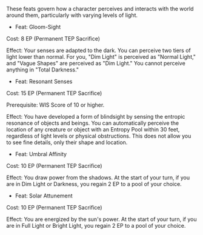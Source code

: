 These feats govern how a character perceives and interacts with the world around them, particularly with varying levels of light.

- Feat: Gloom-Sight

Cost: 8 EP (Permanent TEP Sacrifice)

Effect: Your senses are adapted to the dark. You can perceive two tiers of light lower than normal. For you, "Dim Light" is perceived as "Normal Light," and "Vague Shapes" are perceived as "Dim Light." You cannot perceive anything in "Total Darkness."

- Feat: Resonant Senses

Cost: 15 EP (Permanent TEP Sacrifice)

Prerequisite: WIS Score of 10 or higher.

Effect: You have developed a form of blindsight by sensing the entropic resonance of objects and beings. You can automatically perceive the location of any creature or object with an Entropy Pool within 30 feet, regardless of light levels or physical obstructions. This does not allow you to see fine details, only their shape and location.

- Feat: Umbral Affinity

Cost: 10 EP (Permanent TEP Sacrifice)

Effect: You draw power from the shadows. At the start of your turn, if you are in Dim Light or Darkness, you regain 2 EP to a pool of your choice.

- Feat: Solar Attunement

Cost: 10 EP (Permanent TEP Sacrifice)

Effect: You are energized by the sun's power. At the start of your turn, if you are in Full Light or Bright Light, you regain 2 EP to a pool of your choice.